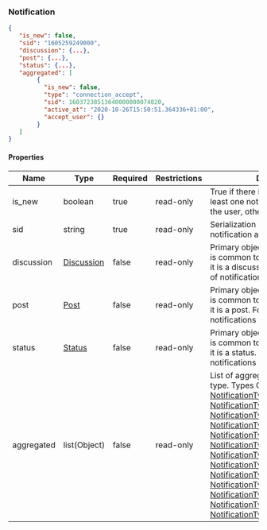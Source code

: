 <h3 id="tocS_Notification">Notification</h3>
<!-- backwards compatibility -->
<a id="schemanotification"></a>
<a id="schema_Notification"></a>
<a id="tocSnotification"></a>
<a id="tocsnotification"></a>

```json
{
   "is_new": false,
   "sid": "1605259249000",
   "discussion": {...},
   "post": {...},
   "status": {...},
   "aggregated": [
        {
          "is_new": false,
          "type": "connection_accept",
          "sid": 16037238513640000000074020,
          "active_at": "2020-10-26T15:50:51.364336+01:00",
          "accept_user": {}
        }
   ]
}
```

#### Properties

|Name|Type|Required|Restrictions|Description|
|---|---|---|---|---|
|is_new|boolean|true|read-only|True if there is in aggregate list at least one notification not yet read by the user, otherwise false.|
|sid|string|true|read-only|Serialization id of the macro notification aggregate block.|
|discussion|[Discussion](#schemadiscussion)|false|read-only|Primary object involved (object that is common to notifications group) if it is a discusssion. For some types of notifications it will not be present.|
|post|[Post](#schemapost)|false|read-only|Primary object involved (object that is common to notifications group) if it is a post. For some types of notifications it will not be present.|
|status|[Status](#schemastatus)|false|read-only|Primary object involved (object that is common to notifications group) if it is a status. For some types of notifications it will not be present.|
|aggregated|list(Object)|false|read-only|List of aggregated notifications by type. Types Object: [NotificationTypeComment](#schemanotificationtypecomment), [NotificationTypeMention](#schemanotificationtypemention), [NotificationTypeConnectionAccept](#schemanotificationtypeconnectionaccept), [NotificationTypeConnectionRequest](#schemanotificationtypeconnectionrequest), [NotificationTypePrivateMessage](#schemanotificationtypeprivatemessage), [NotificationTypeFollow](#schemanotificationtypefollow), [NotificationTypeVoteUp](#schemanotificationtypevoteup), [NotificationTypeBlockedUser](#schemanotificationtypeblockeduser), [NotificationTypeUnBlockedUser](#schemanotificationtypeunblockeduser), [NotificationTypeKindlyNotice](#schemanotificationtypekindlynotice), [NotificationTypeCollapsedFor](#schemanotificationtypecollapsedfor), [NotificationTypeDeletedFor](#schemanotificationtypedeletedfor), [NotificationTypeCustomNotification](#schemanotificationtypecustomnotification) |
